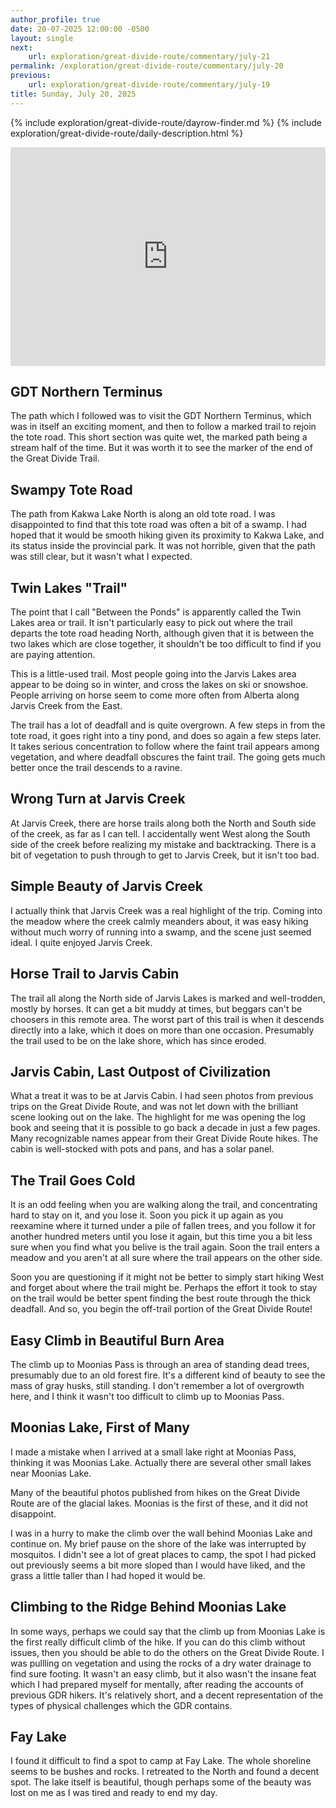 ```yaml
---
author_profile: true
date: 20-07-2025 12:00:00 -0500
layout: single
next:
    url: exploration/great-divide-route/commentary/july-21
permalink: /exploration/great-divide-route/commentary/july-20
previous:
    url: exploration/great-divide-route/commentary/july-19
title: Sunday, July 20, 2025
---
```

{% include exploration/great-divide-route/dayrow-finder.md %}
{% include exploration/great-divide-route/daily-description.html %}

<iframe width="100%" height="350px" frameborder="0" allowfullscreen src="https://caltopo.com/m/0GBBMFK"></iframe>

## GDT Northern Terminus

The path which I followed was to visit the GDT Northern Terminus, which was in itself an exciting moment, and then to follow a marked trail to rejoin the tote road. This short section was quite wet, the marked path being a stream half of the time. But it was worth it to see the marker of the end of the Great Divide Trail.

## Swampy Tote Road

The path from Kakwa Lake North is along an old tote road. I was disappointed to find that this tote road was often a bit of a swamp. I had hoped that it would be smooth hiking given its proximity to Kakwa Lake, and its status inside the provincial park. It was not horrible, given that the path was still clear, but it wasn't what I expected.

## Twin Lakes "Trail"

The point that I call "Between the Ponds" is apparently called the Twin Lakes area or trail. It isn't particularly easy to pick out where the trail departs the tote road heading North, although given that it is between the two lakes which are close together, it shouldn't be too difficult to find if you are paying attention.

This is a little-used trail. Most people going into the Jarvis Lakes area appear to be doing so in winter, and cross the lakes on ski or snowshoe. People arriving on horse seem to come more often from Alberta along Jarvis Creek from the East.

The trail has a lot of deadfall and is quite overgrown. A few steps in from the tote road, it goes right into a tiny pond, and does so again a few steps later. It takes serious concentration to follow where the faint trail appears among vegetation, and where deadfall obscures the faint trail. The going gets much better once the trail descends to a ravine.

## Wrong Turn at Jarvis Creek

At Jarvis Creek, there are horse trails along both the North and South side of the creek, as far as I can tell. I accidentally went West along the South side of the creek before realizing my mistake and backtracking. There is a bit of vegetation to push through to get to Jarvis Creek, but it isn't too bad.

## Simple Beauty of Jarvis Creek

I actually think that Jarvis Creek was a real highlight of the trip. Coming into the meadow where the creek calmly meanders about, it was easy hiking without much worry of running into a swamp, and the scene just seemed ideal. I quite enjoyed Jarvis Creek.

## Horse Trail to Jarvis Cabin

The trail all along the North side of Jarvis Lakes is marked and well-trodden, mostly by horses. It can get a bit muddy at times, but beggars can't be choosers in this remote area. The worst part of this trail is when it descends directly into a lake, which it does on more than one occasion. Presumably the trail used to be on the lake shore, which has since eroded.

## Jarvis Cabin, Last Outpost of Civilization

What a treat it was to be at Jarvis Cabin. I had seen photos from previous trips on the Great Divide Route, and was not let down with the brilliant scene looking out on the lake. The highlight for me was opening the log book and seeing that it is possible to go back a decade in just a few pages. Many recognizable names appear from their Great Divide Route hikes. The cabin is well-stocked with pots and pans, and has a solar panel.

## The Trail Goes Cold

It is an odd feeling when you are walking along the trail, and concentrating hard to stay on it, and you lose it. Soon you pick it up again as you reexamine where it turned under a pile of fallen trees, and you follow it for another hundred meters until you lose it again, but this time you a bit less sure when you find what you belive is the trail again. Soon the trail enters a meadow and you aren't at all sure where the trail appears on the other side.

Soon you are questioning if it might not be better to simply start hiking West and forget about where the trail might be. Perhaps the effort it took to stay on the trail would be better spent finding the best route through the thick deadfall. And so, you begin the off-trail portion of the Great Divide Route!

## Easy Climb in Beautiful Burn Area

The climb up to Moonias Pass is through an area of standing dead trees, presumably due to an old forest fire. It's a different kind of beauty to see the mass of gray husks, still standing. I don't remember a lot of overgrowth here, and I think it wasn't too difficult to climb up to Moonias Pass.

## Moonias Lake, First of Many

I made a mistake when I arrived at a small lake right at Moonias Pass, thinking it was Moonias Lake. Actually there are several other small lakes near Moonias Lake.

Many of the beautiful photos published from hikes on the Great Divide Route are of the glacial lakes. Moonias is the first of these, and it did not disappoint.

I was in a hurry to make the climb over the wall behind Moonias Lake and continue on. My brief pause on the shore of the lake was interrupted by mosquitos. I didn't see a lot of great places to camp, the spot I had picked out previously seems a bit more sloped than I would have liked, and the grass a little taller than I had hoped it would be.

## Climbing to the Ridge Behind Moonias Lake

In some ways, perhaps we could say that the climb up from Moonias Lake is the first really difficult climb of the hike. If you can do this climb without issues, then you should be able to do the others on the Great Divide Route. I was pullling on vegetation and using the rocks of a dry water drainage to find sure footing. It wasn't an easy climb, but it also wasn't the insane feat which I had prepared myself for mentally, after reading the accounts of previous GDR hikers. It's relatively short, and a decent representation of the types of physical challenges which the GDR contains.

## Fay Lake

I found it difficult to find a spot to camp at Fay Lake. The whole shoreline seems to be bushes and rocks. I retreated to the North and found a decent spot. The lake itself is beautiful, though perhaps some of the beauty was lost on me as I was tired and ready to end my day.